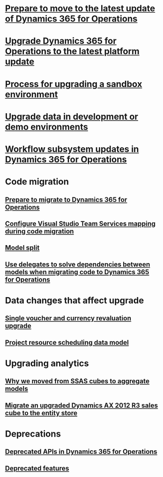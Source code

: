 # [Prepare to move to the latest update of Dynamics 365 for Operations](upgrade-latest-update.md)
# [Upgrade Dynamics 365 for Operations to the latest platform update](upgrade-latest-platform-update.md)
# [Process for upgrading a sandbox environment](upgrade-sandbox-environment.md)
# [Upgrade data in development or demo environments](upgrade-data-to-latest-update.md)
# [Workflow subsystem updates in Dynamics 365 for Operations](workflow-subsystem.md)
# Code migration
## [Prepare to migrate to Dynamics 365 for Operations](prepare-migration.md)
## [Configure Visual Studio Team Services mapping during code migration](configure-vso-solution.md)
## [Model split](..\dev-tools\model-split.md)
## [Use delegates to solve dependencies between models when migrating code to Dynamics 365 for Operations](delegates-migration.md)
# Data changes that affect upgrade
## [Single voucher and currency revaluation upgrade ](single-voucher-and-currency-revaluation-upgrade.md)
## [Project resource scheduling data model](data-model-changes-resource-management.md)
# Upgrading analytics
## [Why we moved from SSAS cubes to aggregate models](in-memory-real-time-aggregate-models.md)
## [Migrate an upgraded Dynamics AX 2012 R3 sales cube to the entity store](migrate-upgraded-cube-entity-store.md)
# Deprecations
## [Deprecated APIs in Dynamics 365 for Operations](deprecated-apis.md)
## [Deprecated features](deprecated-features.md)
